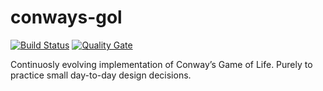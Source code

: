 # conways-gol

[![Build Status](https://travis-ci.com/liutaurasvilda/conways-gol.svg?branch=master)](https://travis-ci.com/liutaurasvilda/conways-gol)
[![Quality Gate](https://sonarcloud.io/api/project_badges/measure?project=io.github.liutaurasvilda%3Agol&metric=alert_status)](https://sonarcloud.io/dashboard?id=io.github.liutaurasvilda%3Agol)

Continuosly evolving implementation of Conway’s Game of Life. Purely to practice small day-to-day design decisions.
